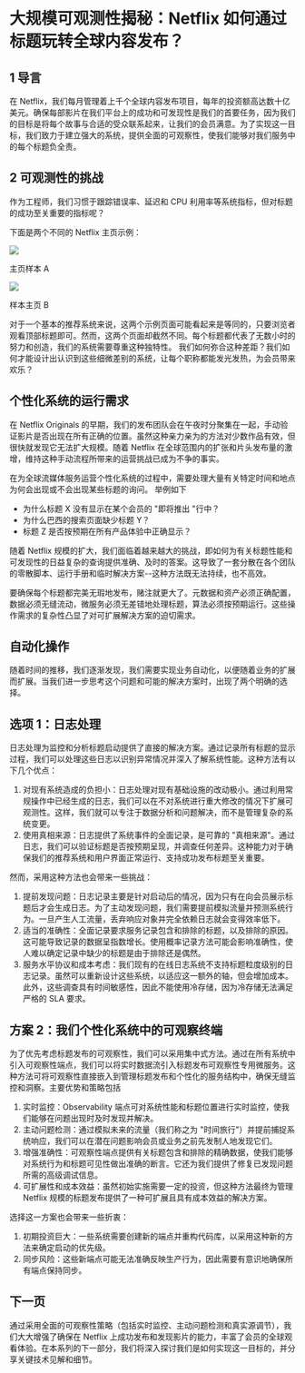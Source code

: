# 大规模可观测性揭秘：Netflix 如何通过标题玩转全球内容发布？

## 1  导言

在 Netflix，我们每月管理着上千个全球内容发布项目，每年的投资额高达数十亿美元。确保每部影片在我们平台上的成功和可发现性是我们的首要任务，因为我们的目标是将每个故事与合适的受众联系起来，让我们的会员满意。为了实现这一目标，我们致力于建立强大的系统，提供全面的可观察性，使我们能够对我们服务中的每个标题负全责。

## 2 可观测性的挑战

作为工程师，我们习惯于跟踪错误率、延迟和 CPU 利用率等系统指标，但对标题的成功至关重要的指标呢？

下面是两个不同的 Netflix 主页示例：

![](https://cdn-images-1.readmedium.com/v2/resize:fit:800/0*B4iyOBZJZEo7eW-p)

主页样本 A

![](https://cdn-images-1.readmedium.com/v2/resize:fit:800/0*5F9ATQbyOp99jMwJ)

样本主页 B

对于一个基本的推荐系统来说，这两个示例页面可能看起来是等同的，只要浏览者观看顶部标题即可。然而，这两个页面却截然不同。每个标题都代表了无数小时的努力和创造，我们的系统需要尊重这种独特性。
我们如何弥合这种差距？我们如何才能设计出认识到这些细微差别的系统，让每个职称都能发光发热，为会员带来欢乐？

## 个性化系统的运行需求

在 Netflix Originals 的早期，我们的发布团队会在午夜时分聚集在一起，手动验证影片是否出现在所有正确的位置。虽然这种亲力亲为的方法对少数作品有效，但很快就发现它无法扩大规模。随着 Netflix 在全球范围内的扩张和片头发布量的激增，维持这种手动流程所带来的运营挑战已成为不争的事实。

在为全球流媒体服务运营个性化系统的过程中，需要处理大量有关特定时间和地点为何会出现或不会出现某些标题的询问。 举例如下

- 为什么标题 X 没有显示在某个会员的 "即将推出 "行中？
- 为什么巴西的搜索页面缺少标题 Y？
- 标题 Z 是否按预期在所有产品体验中正确显示？

随着 Netflix 规模的扩大，我们面临着越来越大的挑战，即如何为有关标题性能和可发现性的日益复杂的查询提供准确、及时的答案。这导致了一套分散在各个团队的零散脚本、运行手册和临时解决方案--这种方法既无法持续，也不高效。

要确保每个标题都完美无瑕地发布，赌注就更大了。元数据和资产必须正确配置，数据必须无缝流动，微服务必须无差错地处理标题，算法必须按预期运行。这些操作需求的复杂性凸显了对可扩展解决方案的迫切需求。

## 自动化操作

随着时间的推移，我们逐渐发现，我们需要实现业务自动化，以便随着业务的扩展而扩展。当我们进一步思考这个问题和可能的解决方案时，出现了两个明确的选择。

## 选项 1：日志处理

日志处理为监控和分析标题启动提供了直接的解决方案。通过记录所有标题的显示过程，我们可以处理这些日志以识别异常情况并深入了解系统性能。这种方法有以下几个优点：

1. 对现有系统造成的负担小：日志处理对现有基础设施的改动极小。通过利用常规操作中已经生成的日志，我们可以在不对系统进行重大修改的情况下扩展可观测性。这样，我们就可以专注于数据分析和问题解决，而不是管理复杂的系统变更。
2. 使用真相来源：日志提供了系统事件的全面记录，是可靠的 "真相来源"。通过日志，我们可以验证标题是否按预期呈现，并调查任何差异。这种能力对于确保我们的推荐系统和用户界面正常运行、支持成功发布标题至关重要。

然而，采用这种方法也会带来一些挑战：

1. 提前发现问题：日志记录主要是针对启动后的情况，因为只有在向会员展示标题后才会生成日志。为了主动发现问题，我们需要提前模拟流量并预测系统行为。一旦产生人工流量，丢弃响应对象并完全依赖日志就会变得效率低下。
2. 适当的准确性：全面记录要求服务记录包含和排除的标题，以及排除的原因。这可能导致记录的数据呈指数增长。使用概率记录方法可能会影响准确性，使人难以确定记录中缺少的标题是由于排除还是偶然。
3. 服务水平协议和成本考虑：我们现有的在线日志系统不支持标题粒度级别的日志记录。虽然可以重新设计这些系统，以适应这一额外的轴，但会增加成本。此外，这些调查具有时间敏感性，因此不能使用冷存储，因为冷存储无法满足严格的 SLA 要求。

## 方案 2：我们个性化系统中的可观察终端

为了优先考虑标题发布的可观察性，我们可以采用集中式方法。通过在所有系统中引入可观察性端点，我们可以将实时数据流引入标题发布可观察性专用微服务。这种方法可将可观察性直接嵌入到管理标题发布和个性化的服务结构中，确保无缝监控和洞察。主要优势和策略包括

1. 实时监控：Observability 端点可对系统性能和标题位置进行实时监控，使我们能够在问题出现时及时发现并解决。
2. 主动问题检测：通过模拟未来的流量（我们称之为 "时间旅行"）并提前捕捉系统响应，我们可以在潜在问题影响会员或业务之前先发制人地发现它们。
3. 增强准确性：可观察性端点提供有关标题包含和排除的精确数据，使我们能够对系统行为和标题可见性做出准确的断言。它还为我们提供了修复已发现问题所需的高级调试信息。
4. 可扩展性和成本效益：虽然初始实施需要一定的投资，但这种方法最终为管理 Netflix 规模的标题发布提供了一种可扩展且具有成本效益的解决方案。

选择这一方案也会带来一些折衷：

1. 初期投资巨大：一些系统需要创建新的端点并重构代码库，以采用这种新的方法来确定启动的优先级。
2. 同步风险：这些新端点可能无法准确反映生产行为，因此需要有意识地确保所有端点保持同步。

## 下一页

通过采用全面的可观察性策略（包括实时监控、主动问题检测和真实源调节），我们大大增强了确保在 Netflix 上成功发布和发现影片的能力，丰富了会员的全球观看体验。在本系列的下一部分，我们将深入探讨我们是如何实现这一目标的，并分享关键技术见解和细节。